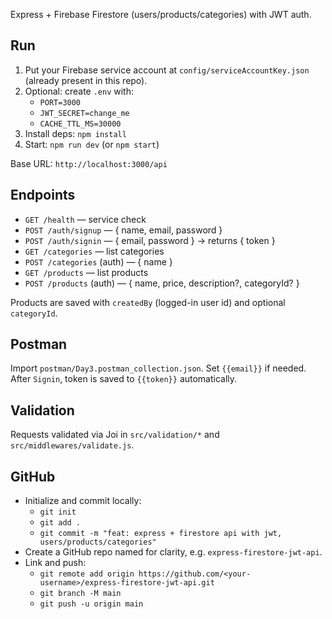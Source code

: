  

Express + Firebase Firestore (users/products/categories) with JWT auth.

## Run

1. Put your Firebase service account at `config/serviceAccountKey.json` (already present in this repo).
2. Optional: create `.env` with:
   - `PORT=3000`
   - `JWT_SECRET=change_me`
   - `CACHE_TTL_MS=30000`
3. Install deps: `npm install`
4. Start: `npm run dev` (or `npm start`)

Base URL: `http://localhost:3000/api`

## Endpoints

- `GET /health` — service check
- `POST /auth/signup` — { name, email, password }
- `POST /auth/signin` — { email, password } → returns { token }
- `GET /categories` — list categories
- `POST /categories` (auth) — { name }
- `GET /products` — list products
- `POST /products` (auth) — { name, price, description?, categoryId? }

Products are saved with `createdBy` (logged-in user id) and optional `categoryId`.

## Postman

Import `postman/Day3.postman_collection.json`. Set `{{email}}` if needed. After `Signin`, token is saved to `{{token}}` automatically.

## Validation

Requests validated via Joi in `src/validation/*` and `src/middlewares/validate.js`.

## GitHub
- Initialize and commit locally:
  - `git init`
  - `git add .`
  - `git commit -m "feat: express + firestore api with jwt, users/products/categories"`
- Create a GitHub repo named for clarity, e.g. `express-firestore-jwt-api`.
- Link and push:
  - `git remote add origin https://github.com/<your-username>/express-firestore-jwt-api.git`
  - `git branch -M main`
  - `git push -u origin main`
